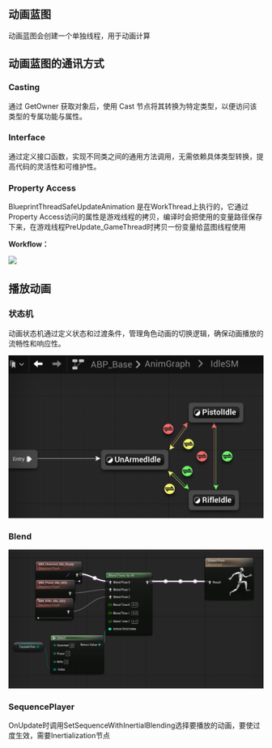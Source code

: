 ## 动画蓝图

动画蓝图会创建一个单独线程，用于动画计算

## 动画蓝图的通讯方式

### Casting

通过 GetOwner 获取对象后，使用 Cast 节点将其转换为特定类型，以便访问该类型的专属功能与属性。

### Interface

通过定义接口函数，实现不同类之间的通用方法调用，无需依赖具体类型转换，提高代码的灵活性和可维护性。

### Property Access

BlueprintThreadSafeUpdateAnimation 是在WorkThread上执行的，它通过Property Access访问的属性是游戏线程的拷贝，编译时会把使用的变量路径保存下来，在游戏线程PreUpdate_GameThread时拷贝一份变量给蓝图线程使用

**Workflow：**

![](https://pic1.zhimg.com/v2-84c31651f362ff5a8b714db03dcadaf6_r.jpg)

## 播放动画

### 状态机

动画状态机通过定义状态和过渡条件，管理角色动画的切换逻辑，确保动画播放的流畅性和响应性。

![image.png](./assets/2454e53c-948f-4e19-956a-c692b75bfa2d.png)

### Blend

![image.png](./assets/01f0d794-a937-4cf9-9a23-bce67f6c6c42.png)

### SequencePlayer

OnUpdate时调用SetSequenceWithInertialBlending选择要播放的动画，要使过度生效，需要Inertialization节点
